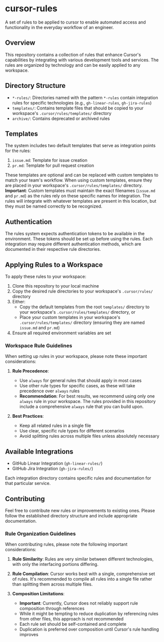 # cursor-rules
A set of rules to be applied to cursor to enable automated access and functionality in the everyday workflow of an engineer.

## Overview
This repository contains a collection of rules that enhance Cursor's capabilities by integrating with various development tools and services. The rules are organized by technology and can be easily applied to any workspace.

## Directory Structure
- `*-rules/`: Directories named with the pattern `*-rules` contain integration rules for specific technologies (e.g., `gh-linear-rules`, `gh-jira-rules`)
- `templates/`: Contains template files that should be copied to your workspace's `.cursor/rules/templates/` directory
- `archive/`: Contains deprecated or archived rules

## Templates
The system includes two default templates that serve as integration points for the rules:
1. `issue.md`: Template for issue creation
2. `pr.md`: Template for pull request creation

These templates are optional and can be replaced with custom templates to match your team's workflow. When using custom templates, ensure they are placed in your workspace's `.cursor/rules/templates/` directory. **Important**: Custom templates must maintain the exact filenames (`issue.md` and `pr.md`) as the rules rely on these specific names for integration. The rules will integrate with whatever templates are present in this location, but they must be named correctly to be recognized.

## Authentication
The rules system expects authentication tokens to be available in the environment. These tokens should be set up before using the rules. Each integration may require different authentication methods, which are documented in their respective rule directories.

## Applying Rules to a Workspace
To apply these rules to your workspace:

1. Clone this repository to your local machine
2. Copy the desired rule directories to your workspace's `.cursor/rules/` directory
3. Either:
   - Copy the default templates from the root `templates/` directory to your workspace's `.cursor/rules/templates/` directory, or
   - Place your custom templates in your workspace's `.cursor/rules/templates/` directory (ensuring they are named `issue.md` and `pr.md`)
4. Ensure all required environment variables are set

### Workspace Rule Guidelines
When setting up rules in your workspace, please note these important considerations:

1. **Rule Precedence**: 
   - Use `always` for general rules that should apply in most cases
   - Use other rule types for specific cases, as these will take precedence over `always` rules
   - **Recommendation**: For best results, we recommend using only one `always` rule in your workspace. The rules provided in this repository include a comprehensive `always` rule that you can build upon.

2. **Best Practices**:
   - Keep all related rules in a single file
   - Use clear, specific rule types for different scenarios
   - Avoid splitting rules across multiple files unless absolutely necessary

## Available Integrations
- GitHub Linear Integration (`gh-linear-rules/`)
- GitHub Jira Integration (`gh-jira-rules/`)

Each integration directory contains specific rules and documentation for that particular service.

## Contributing
Feel free to contribute new rules or improvements to existing ones. Please follow the established directory structure and include appropriate documentation.

### Rule Organization Guidelines
When contributing rules, please note the following important considerations:

1. **Rule Similarity**: Rules are very similar between different technologies, with only the interfacing portions differing.

2. **Rule Compilation**: Cursor works best with a single, comprehensive set of rules. It's recommended to compile all rules into a single file rather than splitting them across multiple files.

3. **Composition Limitations**: 
   - **Important**: Currently, Cursor does not reliably support rule composition through references
   - While it might be tempting to reduce duplication by referencing rules from other files, this approach is not recommended
   - Each rule set should be self-contained and complete
   - Duplication is preferred over composition until Cursor's rule handling improves
